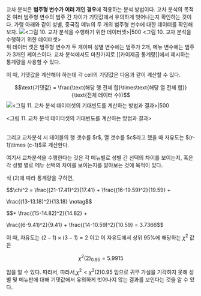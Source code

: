 교차 분석은 **범주형 변수가 여러 개인 경우**에 적용하는 분석 방법이다. 교차 분석의 목적은 여러 범주형 변수의 범주 간 차이가 기댓값에서 유의하게 벗어나는지 확인하는 것이다. 가령 아래와 같이 성별, 중국집 메뉴의 두 개의 범주형 변수에 대한 데이터를 확인해보자.
![<그림 10. 교차 분석을 수행하기 위한 데이터셋>|500](https://raw.githubusercontent.com/angeloyeo/angeloyeo.github.io/master/pics/2021-12-13-chi_square/pic10.png)
<그림 10. 교차 분석을 수행하기 위한 데이터셋>
<br>
위 데이터 셋은 범주형 변수가 두 개이며 성별 변수에는 범주가 2개, 메뉴 변수에는 범주가 3개인 케이스이다.
교차 분석에서도 마찬가지로 [[카이제곱 통계량]]에서 제시하는 통계량을 사용할 수 있다.

이 때, 기댓값을 계산해야 하는데 각 cell의 기댓값은 다음과 같이 계산할 수 있다.

$$\text{기댓값} = \frac{\text{해당 행 전체 합}\times\text{해당 열 전체 합}}{\text{전체 데이터 수}}$$
![<그림 11. 교차 분석 데이터셋의 기대빈도를 계산하는 방법과 결과>|500](https://raw.githubusercontent.com/angeloyeo/angeloyeo.github.io/master/pics/2021-12-13-chi_square/pic11.png)

<그림 11. 교차 분석 데이터셋의 기대빈도를 계산하는 방법과 결과>

<br>
그리고 교차분석 시 테이블의 행 갯수를 $r$, 열 갯수를 $c$라고 했을 때 자유도는 $(r-1)\times (c-1)$로 계산한다.

여기서 교차분석을 수행한다는 것은 각 메뉴별로 성별 간 선택의 차이를 보이는지, 혹은 각 성별 별로 메뉴 선택의 차이를 보이는지를 알아보는 것에 목적이 있다.

식 (2)에 따라 통계량을 구하면,

$$\chi^2 = \frac{(21-17.41)^2}{17.41} + \frac{(16-19.59)^2}{19.59} +

\frac{(13-13.18)^2}{13.18} \notag$$

$$+ \frac{(15-14.82)^2}{14.82} +

\frac{(6-9.41)^2}{9.41} + \frac{(14-10.59)^2}{10.59} = 3.7366$$

이 때, 자유도는 $(2-1)\times(3-1) = 2$ 이고 이 자유도에서 상위 95%에 해당하는 $\chi^2$ 값은

$$\chi^2(2)_{0.95} = 5.9915$$

임을 알 수 있다. 따라서, 따라서,$χ^2<χ^2(2)0.95$ 임으로 귀무 가설을 기각하지 못해 성별 및 메뉴판에 대해 기댓값에서 유의하게 벗어나지 않는 결과를 보인다는 것을 알 수 있다.